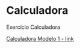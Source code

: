 # Calculadora
 Exercício Calculadora

<a href="https://eliabegai.github.io/Calculadora/" target="_blank">Calculadora Modelo 1 - link</a>
